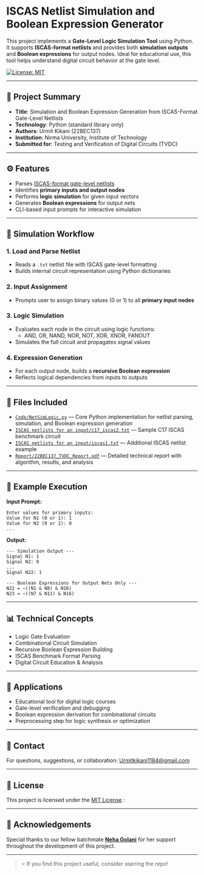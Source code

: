 # ISCAS Netlist Simulation and Boolean Expression Generator

This project implements a **Gate-Level Logic Simulation Tool** using Python. It supports **ISCAS-format netlists** and provides both **simulation outputs** and **Boolean expressions** for output nodes. Ideal for educational use, this tool helps understand digital circuit behavior at the gate level.

[![License: MIT](https://img.shields.io/badge/License-MIT-blue.svg)](LICENSE)

---

## 📘 Project Summary

- **Title**: Simulation and Boolean Expression Generation from ISCAS-Format Gate-Level Netlists  
- **Technology**: Python (standard library only)  
- **Authors**:   Urmit Kikani (22BEC137)  
- **Institution**: Nirma University, Institute of Technology  
- **Submitted for**: Testing and Verification of Digital Circuits (TVDC)

---

## ⚙️ Features

-  Parses [ISCAS-format gate-level netlists](ISCAS%20netlists%20for%20an%20input/)
-  Identifies **primary inputs and output nodes**
-  Performs **logic simulation** for given input vectors
-  Generates **Boolean expressions** for output nets
-  CLI-based input prompts for interactive simulation

---

## 🔬 Simulation Workflow

### 1. Load and Parse Netlist
- Reads a `.txt` netlist file with ISCAS gate-level formatting
- Builds internal circuit representation using Python dictionaries

### 2. Input Assignment
- Prompts user to assign binary values (0 or 1) to all **primary input nodes**

### 3. Logic Simulation
- Evaluates each node in the circuit using logic functions:
  - AND, OR, NAND, NOR, NOT, XOR, XNOR, FANOUT
- Simulates the full circuit and propagates signal values

### 4. Expression Generation
- For each output node, builds a **recursive Boolean expression**
- Reflects logical dependencies from inputs to outputs

---

## 📂 Files Included

- [`Code/NetSimLogic.py`](Code/NetSimLogic.py) — Core Python implementation for netlist parsing, simulation, and Boolean expression generation  
- [`ISCAS netlists for an input/c17_iscas2.txt`](ISCAS%20netlists%20for%20an%20input/c17_iscas2.txt) — Sample C17 ISCAS benchmark circuit  
- [`ISCAS netlists for an input/iscas1.txt`](ISCAS%20netlists%20for%20an%20input/iscas1.txt) — Additional ISCAS netlist example  
- [`Report/22BEC137_TVDC_Report.pdf`](Report/22BEC137_TVDC_Report.pdf) — Detailed technical report with algorithm, results, and analysis

---

## 🧪 Example Execution

**Input Prompt:**
```
Enter values for primary inputs:
Value for N1 (0 or 1): 1
Value for N2 (0 or 1): 0
...
```

**Output:**
```
--- Simulation Output ---
Signal N1: 1
Signal N2: 0
...
Signal N22: 1

--- Boolean Expressions for Output Nets Only ---
N22 = ~((N1 & N8) & N16)
N23 = ~((N7 & N11) & N16)
```

---

## 📊 Technical Concepts

- Logic Gate Evaluation  
- Combinational Circuit Simulation  
- Recursive Boolean Expression Building  
- ISCAS Benchmark Format Parsing  
- Digital Circuit Education & Analysis  

---

## 🎯 Applications

- Educational tool for digital logic courses  
- Gate-level verification and debugging  
- Boolean expression derivation for combinational circuits  
- Preprocessing step for logic synthesis or optimization  


---

## 📩 Contact

For questions, suggestions, or collaboration:  [Urmitkikani1184@gmail.com](mailto:Urmitkikani1184@gmail.com)

---

## 📄 License

This project is licensed under the [MIT License](LICENSE) :

---

## 🙌 Acknowledgements

Special thanks to our fellow batchmate [**Neha Golani**](https://github.com/Nehagolani19) for her support throughout the development of this project.  

---

> ⭐ If you find this project useful, consider starring the repo!
